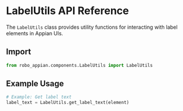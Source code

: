 # LabelUtils API Reference

The `LabelUtils` class provides utility functions for interacting with label elements in Appian UIs.

## Import
```python
from robo_appian.components.LabelUtils import LabelUtils
```

## Example Usage
```python
# Example: Get label text
label_text = LabelUtils.get_label_text(element)
```
